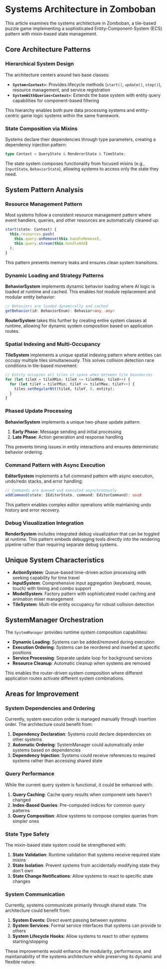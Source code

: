 # Systems Architecture in Zomboban

This article examines the systems architecture in Zomboban, a tile-based puzzle game implementing a sophisticated Entity-Component-System (ECS) pattern with mixin-based state management.

## Core Architecture Patterns

### Hierarchical System Design

The architecture centers around two base classes:

- **`System<Context>`**: Provides lifecycle methods (`start()`, `update()`, `stop()`), resource management, and service registration
- **`SystemWithQueries<Context>`**: Extends the base system with entity query capabilities for component-based filtering

This hierarchy enables both pure data processing systems and entity-centric game logic systems within the same framework.

### State Composition via Mixins

Systems declare their dependencies through type parameters, creating a dependency injection pattern:

```typescript
type Context = QueryState & RendererState & TimeState;
```

The state system composes functionality from focused mixins (e.g., `InputState`, `BehaviorState`), allowing systems to access only the state they need.

## System Pattern Analysis

### Resource Management Pattern

Most systems follow a consistent resource management pattern where event handlers, queries, and other resources are automatically cleaned up:

```typescript
start(state: Context) {
  this.resources.push(
    this.query.onRemove(this.handleRemove),
    this.query.stream(this.handleAdd)
  );
}
```

This pattern prevents memory leaks and ensures clean system transitions.

### Dynamic Loading and Strategy Patterns

**BehaviorSystem** implements dynamic behavior loading where AI logic is loaded at runtime and cached. This enables hot module replacement and modular entity behavior:

```typescript
// Behaviors are loaded dynamically and cached
getBehavior(id: BehaviorEnum): Behavior<any, any>
```

**RouterSystem** takes this further by creating entire system classes at runtime, allowing for dynamic system composition based on application routes.

### Spatial Indexing and Multi-Occupancy

**TileSystem** implements a unique spatial indexing pattern where entities can occupy multiple tiles simultaneously. This solves collision detection race conditions in tile-based movement:

```typescript
// Entity occupies all tiles it spans when between tile boundaries
for (let tileX = tileXMin; tileX <= tileXMax; tileX++) {
  for (let tileY = tileYMin; tileY <= tileYMax; tileY++) {
    tiles.setRegularNtt(tileX, tileY, 0, entity);
  }
}
```

### Phased Update Processing

**BehaviorSystem** implements a unique two-phase update pattern:
1. **Early Phase**: Message sending and initial processing
2. **Late Phase**: Action generation and response handling

This prevents timing issues in entity interactions and ensures deterministic behavior ordering.

### Command Pattern with Async Execution

**EditorSystem** implements a full command pattern with async execution, undo/redo stacks, and error handling:

```typescript
// Commands are queued and executed asynchronously
addCommand(state: IEditorState, command: EditorCommand): void
```

This pattern enables complex editor operations while maintaining undo history and error recovery.

### Debug Visualization Integration

**RenderSystem** includes integrated debug visualization that can be toggled at runtime. This pattern embeds debugging tools directly into the rendering pipeline rather than requiring separate debug systems.

## Unique System Characteristics

- **ActionSystem**: Queue-based time-driven action processing with seeking capability for time travel
- **InputSystem**: Comprehensive input aggregation (keyboard, mouse, touch) with timing and combo support
- **ModelSystem**: Factory pattern with sophisticated model caching and animation mixer management
- **TileSystem**: Multi-tile entity occupancy for robust collision detection

## SystemManager Orchestration

The `SystemManager` provides runtime system composition capabilities:

- **Dynamic Loading**: Systems can be added/removed during execution
- **Execution Ordering**: Systems can be reordered and inserted at specific positions  
- **Service Processing**: Separate update loop for background services
- **Resource Cleanup**: Automatic cleanup when systems are removed

This enables the router-driven system composition where different application routes activate different system combinations.

## Areas for Improvement

### System Dependencies and Ordering

Currently, system execution order is managed manually through insertion order. The architecture could benefit from:

1. **Dependency Declaration**: Systems could declare dependencies on other systems
2. **Automatic Ordering**: SystemManager could automatically order systems based on dependencies
3. **Dependency Injection**: Systems could receive references to required systems rather than accessing shared state

### Query Performance

While the current query system is functional, it could be enhanced with:

1. **Query Caching**: Cache query results when component sets haven't changed
2. **Index-Based Queries**: Pre-computed indices for common query patterns
3. **Query Composition**: Allow systems to compose complex queries from simpler ones

### State Type Safety

The mixin-based state system could be strengthened with:

1. **State Validation**: Runtime validation that systems receive required state mixins
2. **State Isolation**: Prevent systems from accidentally modifying state they don't own
3. **State Change Notifications**: Allow systems to react to specific state changes

### System Communication

Currently, systems communicate primarily through shared state. The architecture could benefit from:

1. **System Events**: Direct event passing between systems
2. **System Services**: Formal service interfaces that systems can provide to others
3. **System Lifecycle Hooks**: Allow systems to react to other systems starting/stopping

These improvements would enhance the modularity, performance, and maintainability of the systems architecture while preserving its dynamic and flexible nature.
